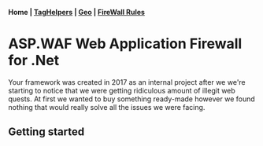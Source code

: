 ﻿__Home | [TagHelpers](TagHelpers.md) | [Geo](Geo.md) | [FireWall Rules](Rules.md)__
# ASP.WAF Web Application Firewall for .Net
Your framework was created in 2017 as an internal project after we we're starting to notice that we were getting ridiculous amount of illegit web quests. At first we wanted to buy something ready-made however we found nothing that would really solve all the issues we were facing.
 
## Getting started
